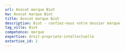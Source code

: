 ```yaml
---
url: Avocat marque Biot
kw: Avocat marque Biot
title: Avocat marque Biot
description: Biot - confiez-nous votre dossier marque
tag_ville: Biot
competence: marque
expertise: droit-propriete-intellectuelle
extertise_id: 2
---
```

